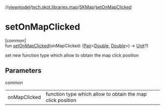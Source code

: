 //[viewmodel](../../../index.md)/[tech.skot.libraries.map](../index.md)/[SKMap](index.md)/[setOnMapClicked](set-on-map-clicked.md)

# setOnMapClicked

[common]\
fun [setOnMapClicked](set-on-map-clicked.md)(onMapClicked: ([Pair](https://kotlinlang.org/api/latest/jvm/stdlib/kotlin/-pair/index.html)&lt;[Double](https://kotlinlang.org/api/latest/jvm/stdlib/kotlin/-double/index.html), [Double](https://kotlinlang.org/api/latest/jvm/stdlib/kotlin/-double/index.html)&gt;) -&gt; [Unit](https://kotlinlang.org/api/latest/jvm/stdlib/kotlin/-unit/index.html)?)

set new function type which allow to obtain the map click position

## Parameters

common

| | |
|---|---|
| onMapClicked | function type which allow to obtain the map click position |
